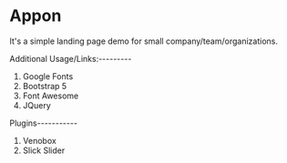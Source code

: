 # Appon
It's a simple landing page demo for small company/team/organizations.

Additional Usage/Links:---------
1. Google Fonts
2. Bootstrap 5
3. Font Awesome
4. JQuery

Plugins-----------
1. Venobox
2. Slick Slider
